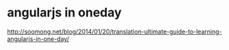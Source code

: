 # angularjs in oneday

http://soomong.net/blog/2014/01/20/translation-ultimate-guide-to-learning-angularjs-in-one-day/